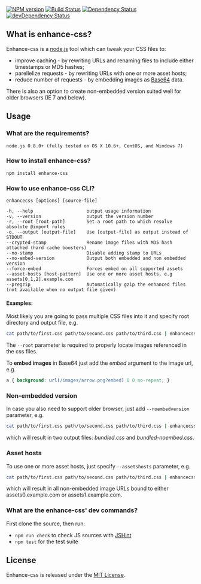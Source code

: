 [![NPM version](https://badge.fury.io/js/enhance-css.png)](https://badge.fury.io/js/enhance-css)
[![Build Status](https://secure.travis-ci.org/jakubpawlowicz/enhance-css.png)](https://travis-ci.org/jakubpawlowicz/enhance-css)
[![Dependency Status](https://david-dm.org/jakubpawlowicz/enhance-css.png?theme=shields.io)](https://david-dm.org/jakubpawlowicz/enhance-css)
[![devDependency Status](https://david-dm.org/jakubpawlowicz/enhance-css/dev-status.png?theme=shields.io)](https://david-dm.org/jakubpawlowicz/enhance-css#info=devDependencies)

## What is enhance-css?

Enhance-css is a [node.js](http://nodejs.org/) tool which can tweak your CSS files to:

* improve caching - by rewriting URLs and renaming files to include either timestamps or MD5 hashes;
* parellelize requests - by rewriting URLs with one or more asset hosts;
* reduce number of requests - by embedding images as [Base64](http://en.wikipedia.org/wiki/Base64) data.

There is also an option to create non-embedded version suited well
for older browsers (IE 7 and below).


## Usage

### What are the requirements?

```
node.js 0.8.0+ (fully tested on OS X 10.6+, CentOS, and Windows 7)
```

### How to install enhance-css?

```
npm install enhance-css
```

### How to use enhance-css CLI?

```
enhancecss [options] [source-file]

-h, --help                    output usage information
-v, --version                 output the version number
-r, --root [root-path]        Set a root path to which resolve absolute @import rules
-o, --output [output-file]    Use [output-file] as output instead of STDOUT
--crypted-stamp               Rename image files with MD5 hash attached (hard cache boosters)
--no-stamp                    Disable adding stamp to URLs
--no-embed-version            Output both embedded and non embedded version
--force-embed                 Forces embed on all supported assets
--asset-hosts [host-pattern]  Use one or more asset hosts, e.g assets[0,1,2].example.com
--pregzip                     Automatically gzip the enhanced files (not available when no output file given)
```

#### Examples:

Most likely you are going to pass multiple CSS files into it
and specify root directory and output file, e.g.

```bash
cat path/to/first.css path/to/second.css path/to/third.css | enhancecss -o bundled.css --root ./public/
```

The `--root` parameter is required to properly locate images referenced in the css files.

To **embed images** in Base64 just add the *embed* argument to the image url, e.g.

```css
a { background: url(/images/arrow.png?embed) 0 0 no-repeat; }
```

### Non-embedded version

In case you also need to support older browser, just add `--noembedversion` parameter, e.g.

```bash
cat path/to/first.css path/to/second.css path/to/third.css | enhancecss -o bundled.css --root ./public/ --noembedversion
```

which will result in two output files: *bundled.css* and *bundled-noembed.css*.

### Asset hosts

To use one or more asset hosts, just specify `--assetshosts` parameter, e.g.

```bash
cat path/to/first.css path/to/second.css path/to/third.css | enhancecss -o bundled.css --root ./public/ --assethosts assets[0,1].example.com
```

which will result in all non-embedded image URLs bound to either assets0.example.com or assets1.example.com.

### What are the enhance-css' dev commands?

First clone the source, then run:

* `npm run check` to check JS sources with [JSHint](https://github.com/jshint/jshint/)
* `npm test` for the test suite


## License

Enhance-css is released under the [MIT License](/LICENSE).
